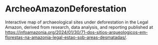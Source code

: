 # ArcheoAmazonDeforestation
 Interactive map of archaeological sites under deforestation in the Legal Amazon, derived from research, data analysis, and reporting published at https://infoamazonia.org/2024/01/30/71-dos-sitios-arqueologicos-em-florestas-na-amazonia-legal-estao-sob-areas-desmatadas/.
